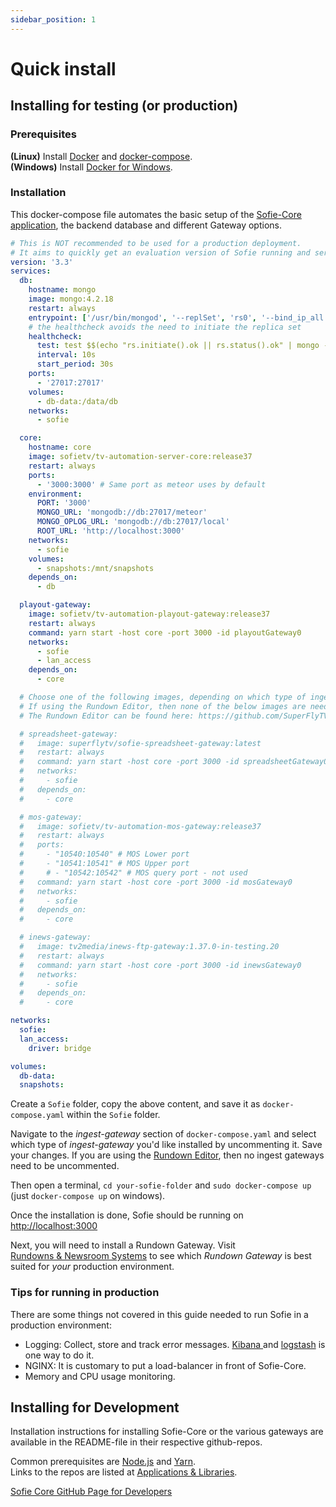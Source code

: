 ```yaml
---
sidebar_position: 1
---
```


# Quick install

## Installing for testing \(or production\)

### **Prerequisites**

**\(Linux\)** Install [Docker](https://docs.docker.com/install/linux/docker-ce/ubuntu/) and [docker-compose](https://www.digitalocean.com/community/tutorials/how-to-install-docker-compose-on-ubuntu-18-04).  
**\(Windows\)** Install [Docker for Windows](https://hub.docker.com/editions/community/docker-ce-desktop-windows).

### Installation

This docker-compose file automates the basic setup of the [Sofie-Core application](../../for-developers/libraries.md#main-application), the backend database and different Gateway options.

```yaml
# This is NOT recommended to be used for a production deployment.
# It aims to quickly get an evaluation version of Sofie running and serve as a basis for how to set up a production deployment.
version: '3.3'
services:
  db:
    hostname: mongo
    image: mongo:4.2.18
    restart: always
    entrypoint: ['/usr/bin/mongod', '--replSet', 'rs0', '--bind_ip_all']
    # the healthcheck avoids the need to initiate the replica set
    healthcheck:
      test: test $$(echo "rs.initiate().ok || rs.status().ok" | mongo --quiet) -eq 1
      interval: 10s
      start_period: 30s
    ports:
      - '27017:27017'
    volumes:
      - db-data:/data/db
    networks:
      - sofie

  core:
    hostname: core
    image: sofietv/tv-automation-server-core:release37
    restart: always
    ports:
      - '3000:3000' # Same port as meteor uses by default
    environment:
      PORT: '3000'
      MONGO_URL: 'mongodb://db:27017/meteor'
      MONGO_OPLOG_URL: 'mongodb://db:27017/local'
      ROOT_URL: 'http://localhost:3000'
    networks:
      - sofie
    volumes:
      - snapshots:/mnt/snapshots
    depends_on:
      - db

  playout-gateway:
    image: sofietv/tv-automation-playout-gateway:release37
    restart: always
    command: yarn start -host core -port 3000 -id playoutGateway0
    networks:
      - sofie
      - lan_access
    depends_on:
      - core

  # Choose one of the following images, depending on which type of ingest gateway is wanted.
  # If using the Rundown Editor, then none of the below images are needed.
  # The Rundown Editor can be found here: https://github.com/SuperFlyTV/sofie-automation-rundown-editor

  # spreadsheet-gateway:
  #   image: superflytv/sofie-spreadsheet-gateway:latest
  #   restart: always
  #   command: yarn start -host core -port 3000 -id spreadsheetGateway0
  #   networks:
  #     - sofie
  #   depends_on:
  #     - core

  # mos-gateway:
  #   image: sofietv/tv-automation-mos-gateway:release37
  #   restart: always
  #   ports:
  #     - "10540:10540" # MOS Lower port
  #     - "10541:10541" # MOS Upper port
  #     # - "10542:10542" # MOS query port - not used
  #   command: yarn start -host core -port 3000 -id mosGateway0
  #   networks:
  #     - sofie
  #   depends_on:
  #     - core

  # inews-gateway:
  #   image: tv2media/inews-ftp-gateway:1.37.0-in-testing.20
  #   restart: always
  #   command: yarn start -host core -port 3000 -id inewsGateway0
  #   networks:
  #     - sofie
  #   depends_on:
  #     - core

networks:
  sofie:
  lan_access:
    driver: bridge

volumes:
  db-data:
  snapshots:
```

Create a `Sofie` folder, copy the above content, and save it as `docker-compose.yaml` within the `Sofie` folder.

Navigate to the _ingest-gateway_ section of `docker-compose.yaml` and select which type of _ingest-gateway_ you'd like installed by uncommenting it. Save your changes. If you are using the [Rundown Editor](installing-a-gateway/rundown-or-newsroom-system-connection/rundown-editor), then no ingest gateways need to be uncommented.

Then open a terminal, `cd your-sofie-folder` and `sudo docker-compose up` \(just `docker-compose up` on windows\).

Once the installation is done, Sofie should be running on [http://localhost:3000](http://localhost:3000)

Next, you will need to install a Rundown Gateway. Visit [Rundowns & Newsroom Systems](installing-a-gateway/rundown-or-newsroom-system-connection/README) to see which _Rundown Gateway_ is best suited for _your_ production environment.

### Tips for running in production

There are some things not covered in this guide needed to run Sofie in a production environment:

- Logging: Collect, store and track error messages. [Kibana ](https://www.elastic.co/kibana)and [logstash](https://www.elastic.co/logstash) is one way to do it.
- NGINX: It is customary to put a load-balancer in front of Sofie-Core.
- Memory and CPU usage monitoring.

## Installing for Development

Installation instructions for installing Sofie-Core or the various gateways are available in the README-file in their respective github-repos.

Common prerequisites are [Node.js](https://nodejs.org/) and [Yarn](https://yarnpkg.com/).  
Links to the repos are listed at [Applications & Libraries](../../for-developers/libraries.md).

[Sofie Core GitHub Page for Developers](https://github.com/nrkno/tv-automation-server-core)
